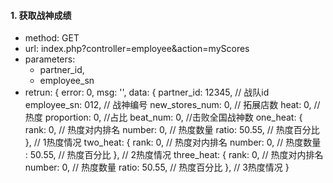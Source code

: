 #### 1. 获取战神成绩
- method: GET
- url: index.php?controller=employee&action=myScores
- parameters: 
    - partner_id, 
    - employee_sn
- retrun: 
        {
            error: 0,
            msg: '',
            data: {
                partner_id: 12345, // 战队id
                employee_sn: 012, // 战神编号
                new_stores_num: 0, // 拓展店数
                heat: 0, //热度
                proportion: 0, //占比
                beat_num: 0, //击败全国战神数
                one_heat: {
                    rank: 0, // 热度对内排名
                    number: 0, // 热度数量
                    ratio: 50.55, // 热度百分比
                },   // 1热度情况
                two_heat: {
                    rank: 0, // 热度对内排名
                    number: 0, // 热度数量
                    : 50.55, // 热度百分比
                },   // 2热度情况
                three_heat: {
                    rank: 0, // 热度对内排名
                    number: 0, // 热度数量
                    ratio: 50.55, // 热度百分比
                },   // 3热度情况
        }  
   
